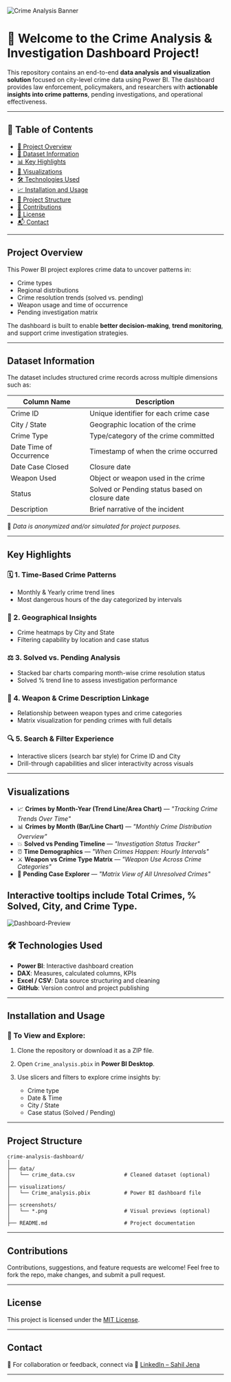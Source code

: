 ![Crime Analysis Banner](crime_wallpaper.png)

# 🚨 Welcome to the **Crime Analysis & Investigation Dashboard** Project!

This repository contains an end-to-end **data analysis and visualization solution** focused on city-level crime data using Power BI. The dashboard provides law enforcement, policymakers, and researchers with **actionable insights into crime patterns**, pending investigations, and operational effectiveness.

---

## 📑 Table of Contents

* [📌 Project Overview](#project-overview)
* [🎯 Dataset Information](#dataset-information)
* [📊 Key Highlights](#key-highlights)
* [📂 Visualizations](#visualizations)
* [🛠 Technologies Used](#technologies-used)
* [📈 Installation and Usage](#installation-and-usage)
* [📁 Project Structure](#project-structure)
* [🤝 Contributions](#contributions)
* [📄 License](#license)
* [📬 Contact](#contact)

---

## **Project Overview**

This Power BI project explores crime data to uncover patterns in:

* Crime types
* Regional distributions
* Crime resolution trends (solved vs. pending)
* Weapon usage and time of occurrence
* Pending investigation matrix

The dashboard is built to enable **better decision-making**, **trend monitoring**, and support crime investigation strategies.

---

## **Dataset Information**

The dataset includes structured crime records across multiple dimensions such as:

| Column Name             | Description                                    |
| ----------------------- | ---------------------------------------------- |
| Crime ID                | Unique identifier for each crime case          |
| City / State            | Geographic location of the crime               |
| Crime Type              | Type/category of the crime committed           |
| Date Time of Occurrence | Timestamp of when the crime occurred           |
| Date Case Closed        | Closure date                   |
| Weapon Used             | Object or weapon used in the crime             |
| Status                  | Solved or Pending status based on closure date |
| Description             | Brief narrative of the incident                |

📝 *Data is anonymized and/or simulated for project purposes.*

---

## **Key Highlights**

### 🗓️ 1. Time-Based Crime Patterns

* Monthly & Yearly crime trend lines
* Most dangerous hours of the day categorized by intervals

### 🧭 2. Geographical Insights

* Crime heatmaps by City and State
* Filtering capability by location and case status

### ⚖️ 3. Solved vs. Pending Analysis

* Stacked bar charts comparing month-wise crime resolution status
* Solved % trend line to assess investigation performance

### 🔪 4. Weapon & Crime Description Linkage

* Relationship between weapon types and crime categories
* Matrix visualization for pending crimes with full details

### 🔍 5. Search & Filter Experience

* Interactive slicers (search bar style) for Crime ID and City
* Drill-through capabilities and slicer interactivity across visuals

---

## **Visualizations**

* 📈 **Crimes by Month-Year (Trend Line/Area Chart)** — *"Tracking Crime Trends Over Time"*
* 📊 **Crimes by Month (Bar/Line Chart)** — *"Monthly Crime Distribution Overview"*
* 💥 **Solved vs Pending Timeline** — *"Investigation Status Tracker"*
* ⏰ **Time Demographics** — *"When Crimes Happen: Hourly Intervals"*
* ⚔️ **Weapon vs Crime Type Matrix** — *"Weapon Use Across Crime Categories"*
* 🧾 **Pending Case Explorer** — *"Matrix View of All Unresolved Crimes"*

Interactive tooltips include Total Crimes, % Solved, City, and Crime Type.
---
![Dashboard-Preview](Crime_analysis_page-2.jpg)


## 🛠 **Technologies Used**

* **Power BI**: Interactive dashboard creation
* **DAX**: Measures, calculated columns, KPIs
* **Excel / CSV**: Data source structuring and cleaning
* **GitHub**: Version control and project publishing

---

## **Installation and Usage**

### 🧰 To View and Explore:

1. Clone the repository or download it as a ZIP file.
2. Open `Crime_analysis.pbix` in **Power BI Desktop**.
3. Use slicers and filters to explore crime insights by:

   * Crime type
   * Date & Time
   * City / State
   * Case status (Solved / Pending)

---

## **Project Structure**

```
crime-analysis-dashboard/
│
├── data/
│   └── crime_data.csv                # Cleaned dataset (optional)
│
├── visualizations/
│   └── Crime_analysis.pbix           # Power BI dashboard file
│
├── screenshots/
│   └── *.png                         # Visual previews (optional)
│
├── README.md                         # Project documentation
```

---

## **Contributions**

Contributions, suggestions, and feature requests are welcome!
Feel free to fork the repo, make changes, and submit a pull request.

---

## **License**

This project is licensed under the [MIT License](LICENSE).

---

## **Contact**

📧 For collaboration or feedback, connect via
🔗 [LinkedIn – Sahil Jena](https://www.linkedin.com/in/sahil-jena-067b1b301)

---


